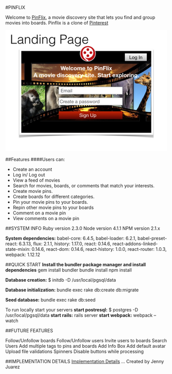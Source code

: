 #PINFLIX

Welcome to [PinFlix](http://www.pinflixapp.com), a movie discovery site that lets you find and group movies into boards. Pinflix is a clone of [Pinterest](https://www.pinterest.com)

![Pinterest](./docs/wireframes/wireframe_images/pinflix_wireframes.001.jpeg)

##Features
####Users can:
* Create an account
* Log in/ Log out
* View a feed of movies
* Search for movies, boards, or comments that match your interests.
* Create movie pins.
* Create boards for different categories.
* Pin your movie pins to your boards.
* Repin other movie pins to your boards
* Comment on a movie pin
* View comments on a movie pin

##SYSTEM INFO
Ruby version 2.3.0 Node version 4.1.1 NPM version 2.1.x

**System dependencies:** babel-core: 6.4.5, babel-loader: 6.2.1, babel-preset-react: 6.3.13, flux: 2.1.1, history: 1.17.0, react: 0.14.6, react-addons-linked-state-mixin: 0.14.6, react-dom: 0.14.6, react-history: 1.0.0, react-router: 1.0.3, webpack: 1.12.12

##QUICK START
**Install the bundler package manager and install dependencies** gem install bundler bundle install npm install

**Database creation:** $ initdb -D /usr/local/pgsql/data

**Database initialization:** bundle exec rake db:create db:migrate

**Seed database:** bundle exec rake db:seed

To run locally start your servers **start postresql:** $ postgres -D /usr/local/pgsql/data
                                  **start rails:** rails server
                                  **start webpack:** webpack –watch

##FUTURE FEATURES

Follow/Unfollow boards
Follow/Unfollow users
Invite users to boards
Search Users
Add multiple tags to pins and boards
Add Info Box
Add default avatar
Upload file validations
Spinners
Disable buttons while processing

##IMPLEMENTATION DETAILS
[Implementation Details](./docs/implementation_details.md)
… Created by Jenny Juarez
